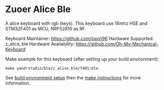 Zuoer Alice Ble
===

A alice keyboard with rgb (keys).
This keyboard use 16mhz HSE and STM32F401 as MCU, NRF52810 as RF.

Keyboard Maintainer: https://github.com/jiaxin96
Hardware Supported: z_alice_ble
Hardware Availability: https://github.com/Oh-My-Mechanical-Keyboard 

Make example for this keyboard (after setting up your build environment):

    make yandrstudio/ble/z_alice_ble/f401:ble

See [build environment setup](https://docs.qmk.fm/#/getting_started_build_tools) then the [make instructions](https://docs.qmk.fm/#/getting_started_make_guide) for more information.
